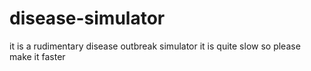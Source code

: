 # disease-simulator
it is a rudimentary disease outbreak simulator
it is quite slow so please make it faster